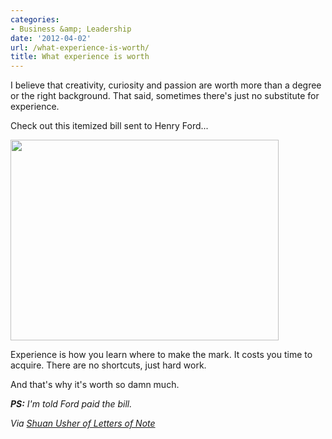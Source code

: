 ```yaml
---
categories:
- Business &amp; Leadership
date: '2012-04-02'
url: /what-experience-is-worth/
title: What experience is worth
---
```


I believe that creativity, curiosity and passion are worth more than a degree or the right background. That said, sometimes there's just no substitute for experience.

Check out this itemized bill sent to Henry Ford...

<img src="https://gomakethings.com/wp-content/uploads/2012/04/itemized-bill.jpeg" alt="" title="itemized-bill" width="429" height="321" class="aligncenter size-full wp-image-2168" />

Experience is how you learn where to make the mark. It costs you time to acquire. There are no shortcuts, just hard work.

And that's why it's worth so damn much.

<em><strong>PS:</strong> I'm told Ford paid the bill.</em>

<em>Via <a href="https://twitter.com/#!/LettersOfNote/status/184635398968971264">Shuan Usher of Letters of Note</a></em>
